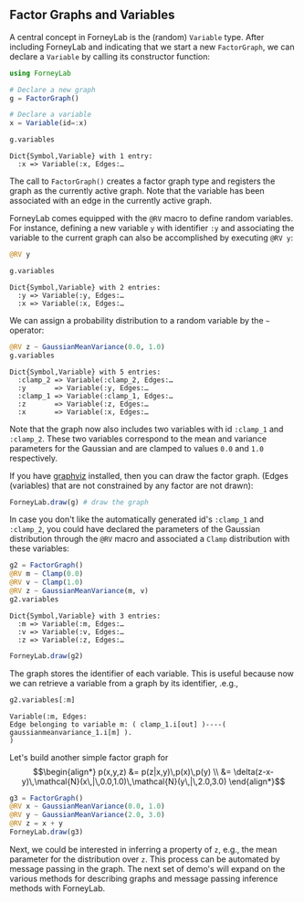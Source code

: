## Factor Graphs and Variables

A central concept in ForneyLab is the (random) `Variable` type. After including ForneyLab and indicating that we start a new `FactorGraph`, we can declare a `Variable` by calling its constructor function:


```julia
using ForneyLab

# Declare a new graph
g = FactorGraph()

# Declare a variable
x = Variable(id=:x)

g.variables
```




    Dict{Symbol,Variable} with 1 entry:
      :x => Variable(:x, Edges:…



The call to `FactorGraph()` creates a factor graph type and registers the graph as the currently active graph. Note that the variable has been associated with an edge in the currently active graph.

ForneyLab comes equipped with the `@RV` macro to define random variables. For instance, defining a new variable `y` with identifier `:y` and associating the variable to the current graph can also be accomplished by executing `@RV y`:


```julia
@RV y

g.variables
```




    Dict{Symbol,Variable} with 2 entries:
      :y => Variable(:y, Edges:…
      :x => Variable(:x, Edges:…



We can assign a probability distribution to a random variable by the `~` operator:


```julia
@RV z ~ GaussianMeanVariance(0.0, 1.0)
g.variables
```




    Dict{Symbol,Variable} with 5 entries:
      :clamp_2 => Variable(:clamp_2, Edges:…
      :y       => Variable(:y, Edges:…
      :clamp_1 => Variable(:clamp_1, Edges:…
      :z       => Variable(:z, Edges:…
      :x       => Variable(:x, Edges:…



Note that the graph now also includes two variables with id `:clamp_1` and `:clamp_2`. These two variables correspond to the mean and variance parameters for the Gaussian and are clamped to values `0.0` and `1.0` respectively.

If you have [graphviz](https://www.graphviz.org/) installed, then you can draw the factor graph. (Edges (variables) that are not constrained by any factor are not drawn):


```julia
ForneyLab.draw(g) # draw the graph
```



In case you don't like the automatically generated id's `:clamp_1` and `:clamp_2`, you could have declared the parameters of the Gaussian distribution through the `@RV` macro and associated a `Clamp` distribution with these variables:


```julia
g2 = FactorGraph()
@RV m ~ Clamp(0.0)
@RV v ~ Clamp(1.0)
@RV z ~ GaussianMeanVariance(m, v)
g2.variables
```




    Dict{Symbol,Variable} with 3 entries:
      :m => Variable(:m, Edges:…
      :v => Variable(:v, Edges:…
      :z => Variable(:z, Edges:…




```julia
ForneyLab.draw(g2)
```




The graph stores the identifier of each variable. This is useful because now we can retrieve a variable from a graph by its identifier, .e.g.,


```julia
g2.variables[:m]
```




    Variable(:m, Edges:
    Edge belonging to variable m: ( clamp_1.i[out] )----( gaussianmeanvariance_1.i[m] ).
    )



Let's build another simple factor graph for
$$\begin{align*}
p(x,y,z) &= p(z|x,y)\,p(x)\,p(y) \\
  &= \delta(z-x-y)\,\mathcal{N}(x\,|\,0.0,1.0)\,\mathcal{N}(y\,|\,2.0,3.0)
\end{align*}$$


```julia
g3 = FactorGraph()
@RV x ~ GaussianMeanVariance(0.0, 1.0)
@RV y ~ GaussianMeanVariance(2.0, 3.0)
@RV z = x + y
ForneyLab.draw(g3)
```



Next, we could be interested in inferring a property of `z`, e.g., the mean parameter for the distribution over `z`. This process can be automated by message passing in the graph. The next set of demo's will expand on the various methods for describing graphs and message passing inference methods with ForneyLab.
